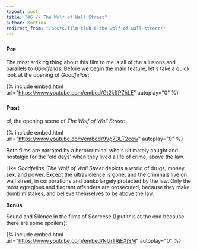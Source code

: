 ```yaml
---
layout: post
title: "#6 // The Wolf of Wall Street"
author: Kortina
redirect_from: "/posts/film-club-6-the-wolf-of-wall-street/"
---
```


### Pre

The most striking thing about this film to me is all of the allusions and parallels to *Goodfellas*. Before we begin the main feature, let's take a quick look at the opening of *Goodfellas*:

{% include embed.html url="https://www.youtube.com/embed/Gt2kffPZhLE" autoplay="0" %}

### Post

cf, the opening scene of *The Wolf of Wall Street*:

{% include embed.html url="https://www.youtube.com/embed/9Vg7DLT2cew" autoplay="0" %}

Both films are narrated by a hero/criminal who's ultimately caught and nostalgic for the 'old days' when they lived a life of crime, above the law.

Like *Goodfellas*, *The Wolf of Wall Street* depicts a world of drugs, money, sex, and power. Except the ultraviolence is gone, and the criminals live on wall street, in corporations and banks largely protected by the law. Only the most egregious and flagrant offenders are prosecuted, because they make dumb mistakes, and believe themselves to be above the law.

**Bonus**

Sound and Silence in the films of Scorcese (I put this at the end because there are some spoilers):

{% include embed.html url="https://www.youtube.com/embed/NUrTRjEXjSM" autoplay="0" %}

